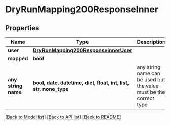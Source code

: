 # DryRunMapping200ResponseInner


## Properties
Name | Type | Description | Notes
------------ | ------------- | ------------- | -------------
**user** | [**DryRunMapping200ResponseInnerUser**](DryRunMapping200ResponseInnerUser.md) |  | [optional] 
**mapped** | **bool** |  | [optional] 
**any string name** | **bool, date, datetime, dict, float, int, list, str, none_type** | any string name can be used but the value must be the correct type | [optional]

[[Back to Model list]](../README.md#documentation-for-models) [[Back to API list]](../README.md#documentation-for-api-endpoints) [[Back to README]](../README.md)


